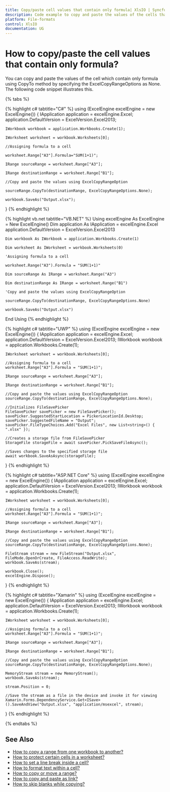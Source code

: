 ```yaml
---
title: Copy/paste cell values that contain only formula| XlsIO | Syncfusion
description: Code example to copy and paste the values of the cells that contain only formulas using Essential XlsIO.
platform: File-formats
control: XlsIO
documentation: UG
---
```


# How to copy/paste the cell values that contain only formula?

You can copy and paste the values of the cell which contain only formula using CopyTo method by specifying the ExcelCopyRangeOptions as None. The following code snippet illustrates this.

{% tabs %}  

{% highlight c# tabtitle="C#" %}
using (ExcelEngine excelEngine = new ExcelEngine())
{
    IApplication application = excelEngine.Excel;
    application.DefaultVersion = ExcelVersion.Excel2013;

    IWorkbook workbook = application.Workbooks.Create(1);

    IWorksheet worksheet = workbook.Worksheets[0];

    //Assigning formula to a cell

    worksheet.Range["A3"].Formula="SUM(1+1)";

    IRange sourceRange = worksheet.Range["A3"];

    IRange destinationRange = worksheet.Range["B1"];

    //Copy and paste the values using ExcelCopyRangeOption

    sourceRange.CopyTo(destinationRange, ExcelCopyRangeOptions.None);

    workbook.SaveAs("Output.xlsx");
}
{% endhighlight %}

{% highlight vb.net tabtitle="VB.NET" %}
Using excelEngine As ExcelEngine = New ExcelEngine()
    Dim application As IApplication = excelEngine.Excel
    application.DefaultVersion = ExcelVersion.Excel2013

    Dim workbook As IWorkbook = application.Workbooks.Create(1)

    Dim worksheet As IWorksheet = workbook.Worksheets(0)

    'Assigning formula to a cell

    worksheet.Range("A3").Formula = "SUM(1+1)"

    Dim sourceRange As IRange = worksheet.Range("A3")

    Dim destinationRange As IRange = worksheet.Range("B1")

    'Copy and paste the values using ExcelCopyRangeOption

    sourceRange.CopyTo(destinationRange, ExcelCopyRangeOptions.None)

    workbook.SaveAs("Output.xlsx")
End Using
{% endhighlight %}

{% highlight c# tabtitle="UWP" %}
using (ExcelEngine excelEngine = new ExcelEngine())
{
    IApplication application = excelEngine.Excel;
    application.DefaultVersion = ExcelVersion.Excel2013;
    IWorkbook workbook = application.Workbooks.Create(1);

    IWorksheet worksheet = workbook.Worksheets[0];

    //Assigning formula to a cell
    worksheet.Range["A3"].Formula = "SUM(1+1)";

    IRange sourceRange = worksheet.Range["A3"];

    IRange destinationRange = worksheet.Range["B1"];

    //Copy and paste the values using ExcelCopyRangeOption
    sourceRange.CopyTo(destinationRange, ExcelCopyRangeOptions.None);

    //Initializes FileSavePicker
    FileSavePicker savePicker = new FileSavePicker();
    savePicker.SuggestedStartLocation = PickerLocationId.Desktop;
    savePicker.SuggestedFileName = "Output";
    savePicker.FileTypeChoices.Add("Excel Files", new List<string>() { ".xlsx" });

    //Creates a storage file from FileSavePicker
    StorageFile storageFile = await savePicker.PickSaveFileAsync();

    //Saves changes to the specified storage file
    await workbook.SaveAsAsync(storageFile);
}
{% endhighlight %}

{% highlight c# tabtitle="ASP.NET Core" %}
using (ExcelEngine excelEngine = new ExcelEngine())
{
    IApplication application = excelEngine.Excel;
    application.DefaultVersion = ExcelVersion.Excel2013;
    IWorkbook workbook = application.Workbooks.Create(1);

    IWorksheet worksheet = workbook.Worksheets[0];

    //Assigning formula to a cell
    worksheet.Range["A3"].Formula = "SUM(1+1)";

    IRange sourceRange = worksheet.Range["A3"];

    IRange destinationRange = worksheet.Range["B1"];

    //Copy and paste the values using ExcelCopyRangeOption
    sourceRange.CopyTo(destinationRange, ExcelCopyRangeOptions.None);

    FileStream stream = new FileStream("Output.xlsx", FileMode.OpenOrCreate, FileAccess.ReadWrite);
    workbook.SaveAs(stream);

    workbook.Close();
    excelEngine.Dispose();
}
{% endhighlight %}

{% highlight c# tabtitle="Xamarin" %}
using (ExcelEngine excelEngine = new ExcelEngine())
{
    IApplication application = excelEngine.Excel;
    application.DefaultVersion = ExcelVersion.Excel2013;
    IWorkbook workbook = application.Workbooks.Create(1);

    IWorksheet worksheet = workbook.Worksheets[0];

    //Assigning formula to a cell
    worksheet.Range["A3"].Formula = "SUM(1+1)";

    IRange sourceRange = worksheet.Range["A3"];

    IRange destinationRange = worksheet.Range["B1"];

    //Copy and paste the values using ExcelCopyRangeOption
    sourceRange.CopyTo(destinationRange, ExcelCopyRangeOptions.None);

    MemoryStream stream = new MemoryStream();
    workbook.SaveAs(stream);

    stream.Position = 0;

    //Save the stream as a file in the device and invoke it for viewing
    Xamarin.Forms.DependencyService.Get<ISave>().SaveAndView("Output.xlsx", "application/msexcel", stream);
}
{% endhighlight %}

{% endtabs %}  

## See Also

* [How to copy a range from one workbook to another?](https://help.syncfusion.com/file-formats/xlsio/faqs/how-to-copy-a-range-from-one-workbook-to-another)
* [How to protect certain cells in a worksheet?](https://help.syncfusion.com/file-formats/xlsio/faqs/how-to-protect-certain-cells-in-a-worksheet)
* [How to set a line break inside a cell?](https://help.syncfusion.com/file-formats/xlsio/faqs/how-to-set-a-line-break-inside-a-cell)
* [How to format text within a cell?](https://help.syncfusion.com/file-formats/xlsio/faqs/how-to-format-text-within-a-cell)
* [How to copy or move a range?](https://help.syncfusion.com/file-formats/xlsio/worksheet-cells-manipulation#copy-or-move-a-range)
* [How to copy and paste as link?](https://help.syncfusion.com/file-formats/xlsio/worksheet-cells-manipulation#copy-and-paste-as-link)
* [How to skip blanks while copying?](https://help.syncfusion.com/file-formats/xlsio/worksheet-cells-manipulation#skip-blanks-while-copying)

